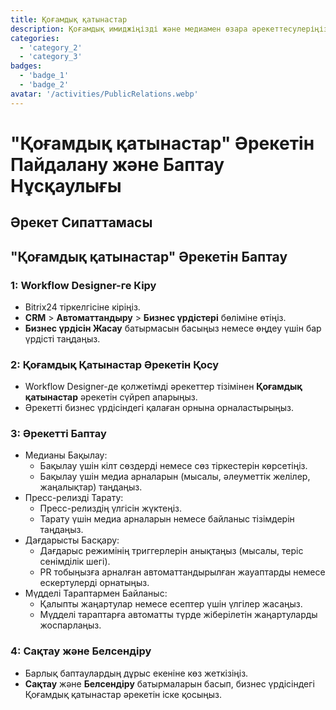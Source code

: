 ```yaml
---
title: Қоғамдық қатынастар
description: Қоғамдық имиджіңізді және медиамен өзара әрекеттесулеріңізді тиімді басқарыңыз.
categories: 
  - 'category_2'
  - 'category_3'
badges: 
  - 'badge_1'
  - 'badge_2'
avatar: '/activities/PublicRelations.webp'
---
```

# "Қоғамдық қатынастар" Әрекетін Пайдалану және Баптау Нұсқаулығы

## Әрекет Сипаттамасы

## **"Қоғамдық қатынастар" Әрекетін Баптау**

### 1: Workflow Designer-ге Кіру
- Bitrix24 тіркелгісіне кіріңіз.
- **CRM** > **Автоматтандыру** > **Бизнес үрдістері** бөліміне өтіңіз.
- **Бизнес үрдісін Жасау** батырмасын басыңыз немесе өңдеу үшін бар үрдісті таңдаңыз.

### 2: Қоғамдық Қатынастар Әрекетін Қосу
- Workflow Designer-де қолжетімді әрекеттер тізімінен **Қоғамдық қатынастар** әрекетін сүйреп апарыңыз.
- Әрекетті бизнес үрдісіндегі қалаған орнына орналастырыңыз.

### 3: Әрекетті Баптау
- Медианы Бақылау:
  - Бақылау үшін кілт сөздерді немесе сөз тіркестерін көрсетіңіз.
  - Бақылау үшін медиа арналарын (мысалы, әлеуметтік желілер, жаңалықтар) таңдаңыз.
- Пресс-релизді Тарату:
  - Пресс-релиздің үлгісін жүктеңіз.
  - Тарату үшін медиа арналарын немесе байланыс тізімдерін таңдаңыз.
- Дағдарысты Басқару:
  - Дағдарыс режимінің триггерлерін анықтаңыз (мысалы, теріс сенімділік шегі).
  - PR тобыңызға арналған автоматтандырылған жауаптарды немесе ескертулерді орнатыңыз.
- Мүдделі Тараптармен Байланыс:
  - Қалыпты жаңартулар немесе есептер үшін үлгілер жасаңыз.
  - Мүдделі тараптарға автоматты түрде жіберілетін жаңартуларды жоспарлаңыз.

### 4: Сақтау және Белсендіру
- Барлық баптаулардың дұрыс екеніне көз жеткізіңіз.
- **Сақтау** және **Белсендіру** батырмаларын басып, бизнес үрдісіндегі Қоғамдық қатынастар әрекетін іске қосыңыз.